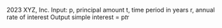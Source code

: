 2023 XYZ, Inc.
Input:
   p, principal amount
   t, time period in years
   r, annual rate of interest
Output
   simple interest = p*t*r
